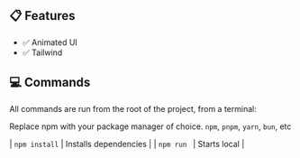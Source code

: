 
## 📋 Features

- ✅ Animated UI
- ✅ Tailwind


## 💻 Commands

All commands are run from the root of the project, from a terminal:

Replace npm with your package manager of choice. `npm`, `pnpm`, `yarn`, `bun`, etc


| `npm install`             | Installs dependencies                            |
| `npm run `                | Starts local     |


